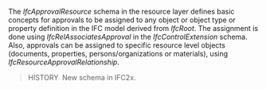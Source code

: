 The _IfcApprovalResource_ schema in the resource layer defines basic concepts for approvals to be assigned to any object or object type or property definition in the IFC model derived from _IfcRoot_. The assignment is done using _IfcRelAssociatesApproval_ in the _IfcControlExtension_ schema. Also, approvals can be assigned to specific resource level objects (documents, properties, persons/organizations or materials), using _IfcResourceApprovalRelationship_.

> HISTORY&nbsp; New schema in IFC2x.